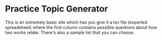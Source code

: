 # Practice Topic Generator
This is an extremely basic site which has you give it a tsv file (exported spreadsheet) where the first column contains possible questions about how two works relate. There's also a sample list that you can choose.

